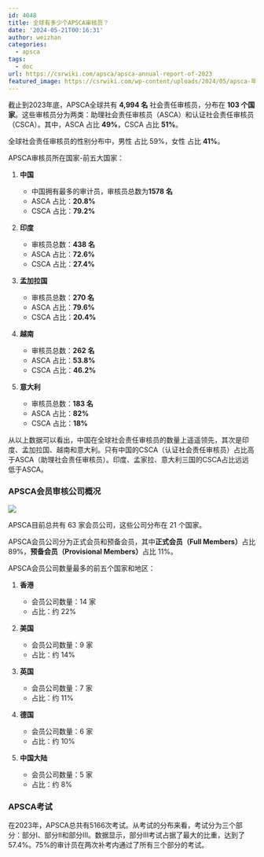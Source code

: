 ```yaml
---
id: 4048
title: 全球有多少个APSCA审核员？
date: '2024-05-21T00:16:31'
author: weizhan
categories:
  - apsca
tags:
  - doc
url: https://csrwiki.com/apsca/apsca-annual-report-of-2023
featured_image: https://csrwiki.com/wp-content/uploads/2024/05/apsca-年度数据2023.jpg
---
```


截止到2023年底，APSCA全球共有 **4,994 名** 社会责任审核员，分布在 **103 个国家**。这些审核员分为两类：助理社会责任审核员（ASCA）和认证社会责任审核员（CSCA）。其中，ASCA 占比 **49%**，CSCA 占比 **51%**。

全球社会责任审核员的性别分布中，男性 占比 59%，女性 占比 **41%**。

APSCA审核员所在国家-前五大国家：

1. **中国**

   - 中国拥有最多的审计员，审核员总数为**1578 名**
   - ASCA 占比：**20.8%**
   - CSCA 占比：**79.2%**

2. **印度**

   - 审核员总数：**438 名**
   - ASCA 占比：**72.6%**
   - CSCA 占比：**27.4%**

3. **孟加拉国**

   - 审核员总数：**270 名**
   - ASCA 占比：**79.6%**
   - CSCA 占比：**20.4%**

4. **越南**

   - 审核员总数：**262 名**
   - ASCA 占比：**53.8%**
   - CSCA 占比：**46.2%**

5. **意大利**

   - 审核员总数：**183 名**
   - ASCA 占比：**82%**
   - CSCA 占比：**18%**

从以上数据可以看出，中国在全球社会责任审核员的数量上遥遥领先，其次是印度、孟加拉国、越南和意大利。只有中国的CSCA（认证社会责任审核员）占比高于ASCA（助理社会责任审核员）。印度、孟家拉、意大利三国的CSCA占比远远低于ASCA。

### APSCA会员审核公司概况

![](https://csrwiki.com/wp-content/uploads/2024/05/image.png)

APSCA目前总共有 63 家会员公司，这些公司分布在 21 个国家。

APSCA会员公司分为正式会员和预备会员，其中**正式会员（Full Members）**&#x5360;比 89%，**预备会员（Provisional Members）**&#x5360;比 11%。

APSCA会员公司数量最多的前五个国家和地区：

1. **香港**

   - 会员公司数量：14 家
   - 占比：约 22%

2. **美国**

   - 会员公司数量：9 家
   - 占比：约 14%

3. **英国**

   - 会员公司数量：7 家
   - 占比：约 11%

4. **德国**

   - 会员公司数量：6 家
   - 占比：约 10%

5. **中国大陆**

   - 会员公司数量：5 家
   - 占比：约 8%

### APSCA考试

在2023年，APSCA总共有5166次考试。从考试的分布来看，考试分为三个部分：部分I、部分II和部分III。数据显示，部分III考试占据了最大的比重，达到了57.4%。75%的审计员在两次补考内通过了所有三个部分的考试。
